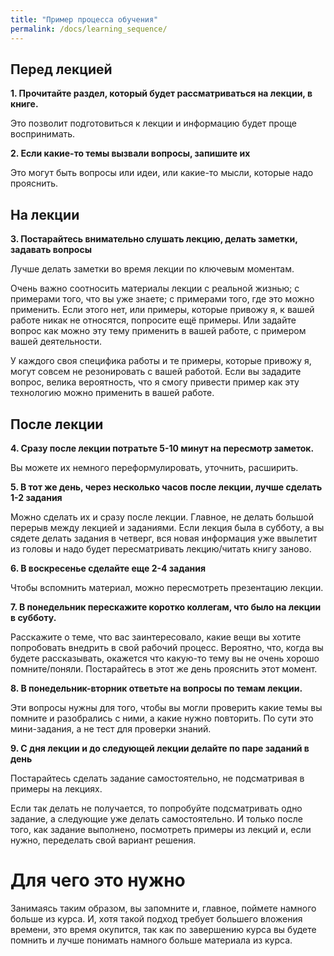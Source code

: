 ```yaml
---
title: "Пример процесса обучения"
permalink: /docs/learning_sequence/
---
```


## Перед лекцией

__1. Прочитайте раздел, который будет рассматриваться на лекции, в книге.__

Это позволит подготовиться к лекции и информацию будет проще воспринимать.

__2. Если какие-то темы вызвали вопросы, запишите их__

Это могут быть вопросы или идеи, или какие-то мысли, которые надо прояснить.

## На лекции

__3. Постарайтесь внимательно слушать лекцию, делать заметки, задавать вопросы__

Лучше делать заметки во время лекции по ключевым моментам.

Очень важно соотносить материалы лекции с реальной жизнью; с примерами того, что вы уже знаете;
с примерами того, где это можно применить.
Если этого нет, или примеры, которые привожу я, к вашей работе никак не относятся, попросите ещё примеры.
Или задайте вопрос как можно эту тему применить в вашей работе, с примером вашей деятельности.

У каждого своя специфика работы и те примеры, которые привожу я, могут совсем не резонировать с вашей работой.
Если вы зададите вопрос, велика вероятность, что я смогу привести пример как эту технологию можно применить в вашей работе.

## После лекции

__4. Сразу после лекции потратьте 5-10 минут на пересмотр заметок.__

Вы можете их немного переформулировать, уточнить, расширить.

__5. В тот же день, через несколько часов после лекции, лучше сделать 1-2 задания__

Можно сделать их и сразу после лекции.
Главное, не делать большой перерыв между лекцией и заданиями. Если лекция была в субботу, а вы сядете делать задания в четверг, вся новая информация уже ввылетит из головы и надо будет пересматривать лекцию/читать книгу заново.

__6. В воскресенье сделайте еще 2-4 задания__

Чтобы вспомнить материал, можно пересмотреть презентацию лекции.

__7. В понедельник перескажите коротко коллегам, что было на лекции в субботу.__

Расскажите о теме, что вас заинтересовало, какие вещи вы хотите попробовать внедрить в свой рабочий процесс.
Вероятно, что, когда вы будете рассказывать, окажется что какую-то тему вы не очень хорошо помните/поняли.
Постарайтесь в этот же день прояснить этот момент.

__8. В понедельник-вторник ответьте на вопросы по темам лекции.__

Эти вопросы нужны для того, чтобы вы могли проверить какие темы вы помните и разобрались с ними, а какие нужно повторить.
По сути это мини-задания, а не тест для проверки знаний.

__9. С дня лекции и до следующей лекции делайте по паре заданий в день__

Постарайтесь сделать задание самостоятельно, не подсматривая в примеры на лекциях.

Если так делать не получается, то попробуйте подсматривать одно задание, а следующие уже делать самостоятельно.
И только после того, как задание выполнено, посмотреть примеры из лекций и, если нужно, переделать свой вариант решения.

# Для чего это нужно

Занимаясь таким образом, вы запомните и, главное, поймете намного больше из курса.
И, хотя такой подход требует большего вложения времени, это время окупится,
так как по завершению курса вы будете помнить и лучше понимать намного больше материала из курса.
